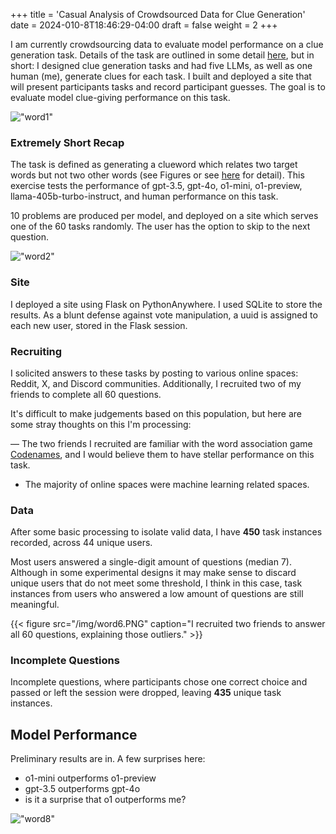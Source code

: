 +++
title = 'Casual Analysis of Crowdsourced Data for Clue Generation'
date = 2024-010-8T18:46:29-04:00
draft = false
weight = 2
+++

I am currently crowdsourcing data to evaluate model performance on a clue generation task. Details of the task are outlined in some detail [here](https://gillandsiphon.github.io/posts/crowdsourcing-data/), but in short: I designed clue generation tasks and had five LLMs, as well as one human (me), generate clues for each task. I built and deployed a site that will present participants tasks and record participant guesses. The goal is to evaluate model clue-giving performance on this task.

!["word1"](/img/word1.png)

### Extremely Short Recap

The task is defined as generating a clueword which relates two target words but not two other words (see Figures or see [here](https://gillandsiphon.github.io/posts/crowdsourcing-data/) for detail). This exercise tests the performance of gpt-3.5, gpt-4o, o1-mini, o1-preview, llama-405b-turbo-instruct, and human performance on this task.

10 problems are produced per model, and deployed on a site which serves one of the 60 tasks randomly. The user has the option to skip to the next question.

!["word2"](/img/word2.png)


### Site

I deployed a site using Flask on PythonAnywhere. I used SQLite to store the results. As a blunt defense against vote manipulation, a uuid is assigned to each new user, stored in the Flask session.

### Recruiting

I solicited answers to these tasks by posting to various online spaces: Reddit, X, and Discord communities. Additionally, I recruited two of my friends to complete all 60 questions.

It's difficult to make judgements based on this population, but here are some stray thoughts on this I'm processing:

— The two friends I recruited are familiar with the word association game [Codenames](https://gillandsiphon.github.io/posts/codenames-primer/), and I would believe them to have stellar performance on this task. 

- The majority of online spaces were machine learning related spaces.


### Data

After some basic processing to isolate valid data, I have **450** task instances recorded, across 44 unique users. 

Most users answered a single-digit amount of questions (median 7). Although in some experimental designs it may make sense to discard unique users that do not meet some threshold, I think in this case, task instances from users who answered a low amount of questions are still meaningful.

{{< figure src="/img/word6.PNG" caption="I recruited two friends to answer all 60 questions, explaining those outliers." >}}

### Incomplete Questions

Incomplete questions, where participants chose one correct choice and passed or left the session were dropped, leaving **435** unique task instances.

## Model Performance

Preliminary results are in. A few surprises here:

- o1-mini outperforms o1-preview
- gpt-3.5 outperforms gpt-4o
- is it a surprise that o1 outperforms me?

!["word8"](/img/word8.png)
